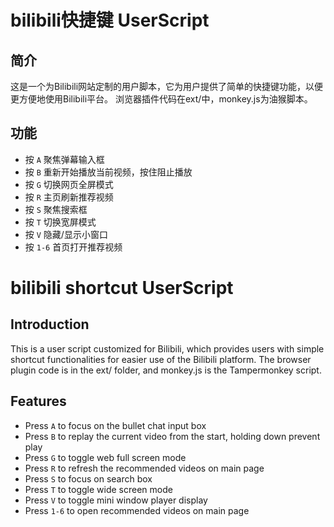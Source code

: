 # bilibili快捷键 UserScript
## 简介
这是一个为Bilibili网站定制的用户脚本，它为用户提供了简单的快捷键功能，以便更方便地使用Bilibili平台。
浏览器插件代码在ext/中，monkey.js为油猴脚本。
## 功能
- 按 `A` 聚焦弹幕输入框
- 按 `B` 重新开始播放当前视频，按住阻止播放
- 按 `G` 切换网页全屏模式
- 按 `R` 主页刷新推荐视频
- 按 `S` 聚焦搜索框
- 按 `T` 切换宽屏模式
- 按 `V` 隐藏/显示小窗口
- 按 `1-6` 首页打开推荐视频

# bilibili shortcut UserScript
## Introduction
This is a user script customized for Bilibili, which provides users with simple shortcut functionalities for easier use of the Bilibili platform.
The browser plugin code is in the ext/ folder, and monkey.js is the Tampermonkey script.
## Features
- Press `A` to focus on the bullet chat input box
- Press `B` to replay the current video from the start, holding down prevent play
- Press `G` to toggle web full screen mode
- Press `R` to refresh the recommended videos on main page
- Press `S` to focus on search box
- Press `T` to toggle wide screen mode
- Press `V` to toggle mini window player display
- Press `1-6` to open recommended videos on main page
